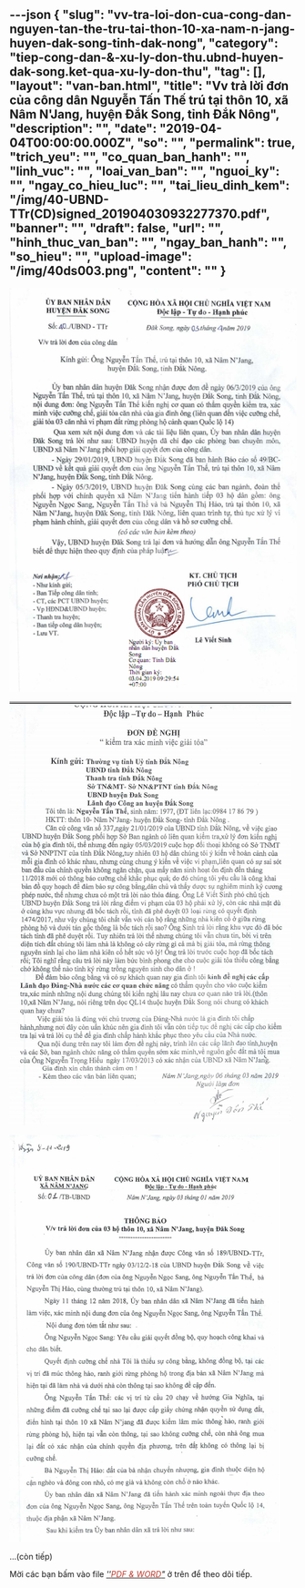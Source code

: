 ---json
{
    "slug": "vv-tra-loi-don-cua-cong-dan-nguyen-tan-the-tru-tai-thon-10-xa-nam-n-jang-huyen-dak-song-tinh-dak-nong",
    "category": "tiep-cong-dan-&-xu-ly-don-thu.ubnd-huyen-dak-song.ket-qua-xu-ly-don-thu",
    "tag": [],
    "layout": "van-ban.html",
    "title": "Vv trả lời đơn của công dân Nguyễn Tấn Thế trú tại thôn 10, xã Nâm N'Jang, huyện Đắk Song, tỉnh Đắk Nông",
    "description": "",
    "date": "2019-04-04T00:00:00.000Z",
    "so": "",
    "permalink": true,
    "trich_yeu": "",
    "co_quan_ban_hanh": "",
    "linh_vuc": "",
    "loai_van_ban": "",
    "nguoi_ky": "",
    "ngay_co_hieu_luc": "",
    "tai_lieu_dinh_kem": "/img/40-UBND-TTr(CD)signed_201904030932277370.pdf",
    "banner": "",
    "draft": false,
    "url": "",
    "hinh_thuc_van_ban": "",
    "ngay_ban_hanh": "",
    "so_hieu": "",
    "upload-image": "/img/40ds003.png",
    "__content__": ""
}
---
<p><img alt="" src="/img/40ds001.png" /></p>

<p><img alt="" src="/img/40ds002.png" /></p>

<p><img alt="" src="/img/40ds003.png" /></p>

<p>&hellip;(c&ograve;n tiếp)</p>

<p>Mời c&aacute;c bạn&nbsp;bấm v&agrave;o file&nbsp;<u><em>&#39;&#39;<span style="color:#c0392b">PDF &amp; WORD</span>&quot;</em></u>&nbsp;ở tr&ecirc;n để theo d&otilde;i tiếp.</p>
